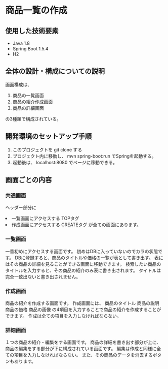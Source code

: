 # 商品一覧の作成
## 使用した技術要素
 - Java 1.8
 - Spring Boot 1.5.4
 - H2
 
## 全体の設計・構成についての説明

画面構成は、
1. 商品の一覧画面
2. 商品の紹介作成画面
3. 商品の詳細画面 <br>

の3種類で構成されている。

## 開発環境のセットアップ手順
1. このプロジェクトを git clone する
2. プロジェクト内に移動し、 mvn spring-boot:run でSpringを起動する。
3. 起動後は、 localhost:8080 でページに移動できる。

## 画面ごとの内容

### 共通画面
ヘッダー部分に
 <li>一覧画面にアクセスする TOPタグ
 <li>作成画面にアクセスする CREATEタグ
が全ての画面にあります。

### 一覧画面

一番初めにアクセスする画面です。
初めはDBに入っていないのでカラの状態です。
DBに登録すると、商品のタイトルや価格の一覧が表として書き出す。
表にはその商品の詳細を見ることができる画面に移動できます。
検索したい商品のタイトルを入力すると、その商品の紹介のみ表に書き出されます。
タイトルは完全一致出ないと書き出されません。

### 作成画面

商品の紹介を作成する画面です。
作成画面には、
 商品のタイトル
 商品の説明
 商品の価格
 商品の画像
の4項目を入力することで商品の紹介を作成することができます。
作成は全ての項目を入力しなければならない。

### 詳細画面

１つの商品の紹介・編集をする画面です。
商品の詳細を書き出す部分が上に、
商品の編集をする部分が下に構成されている画面です。
編集は作成と同様に全ての項目を入力しなければならない。
また、その商品のデータを消去するボタンもあります。


 
